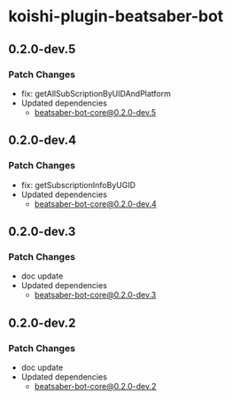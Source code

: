 # koishi-plugin-beatsaber-bot

## 0.2.0-dev.5

### Patch Changes

- fix: getAllSubScriptionByUIDAndPlatform
- Updated dependencies
  - beatsaber-bot-core@0.2.0-dev.5

## 0.2.0-dev.4

### Patch Changes

- fix: getSubscriptionInfoByUGID
- Updated dependencies
  - beatsaber-bot-core@0.2.0-dev.4

## 0.2.0-dev.3

### Patch Changes

- doc update
- Updated dependencies
  - beatsaber-bot-core@0.2.0-dev.3

## 0.2.0-dev.2

### Patch Changes

- doc update
- Updated dependencies
  - beatsaber-bot-core@0.2.0-dev.2
